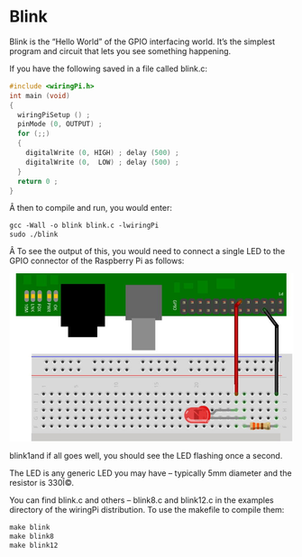 # Blink

Blink is the “Hello World” of the GPIO interfacing world. It’s the simplest program and circuit that lets you see something happening.

If you have the following saved in a file called blink.c:

```c
#include <wiringPi.h>
int main (void)
{
  wiringPiSetup () ;
  pinMode (0, OUTPUT) ;
  for (;;)
  {
    digitalWrite (0, HIGH) ; delay (500) ;
    digitalWrite (0,  LOW) ; delay (500) ;
  }
  return 0 ;
}
```

Â then to compile and run, you would enter:

```Shell
gcc -Wall -o blink blink.c -lwiringPi
sudo ./blink
```

Â To see the output of this, you would need to connect a single LED to the GPIO connector of the Raspberry Pi as follows:

![blink1.jpg](../images/blink1.jpg)

blink1and if all goes well, you should see the LED flashing once a second.

The LED is any generic LED you may have – typically 5mm diameter and the resistor is 330Î©.

You can find blink.c and others – blink8.c and blink12.c in the examples directory of the wiringPi distribution. To use the makefile to compile them:

```Shell
make blink
make blink8
make blink12
```
